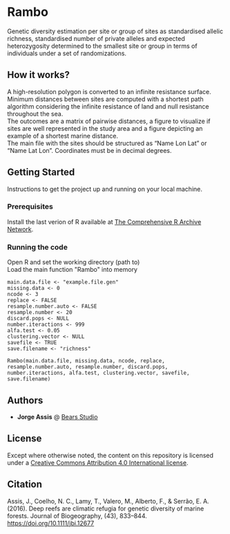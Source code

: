 # Rambo

Genetic diversity estimation per site or group of sites as standardised allelic richness, standardised number of private alleles and expected heterozygosity determined to the smallest site or group in terms of individuals under a set of randomizations.

## How it works?

A high-resolution polygon is converted to an infinite resistance surface. <br>
Minimum distances between sites are computed with a shortest path algorithm considering the infinite resistance of land and null resistance throughout the sea. <br>
The outcomes are a matrix of pairwise distances, a figure to visualize if sites are well represented in the study area and a figure depicting an example of a shortest marine distance. <br>
The main file with the sites should be structured as “Name Lon Lat” or “Name Lat Lon”. Coordinates must be in decimal degrees.

## Getting Started

Instructions to get the project up and running on your local machine.

### Prerequisites

Install the last verion of R available at [The Comprehensive R Archive Network](https://cran.r-project.org/).

### Running the code

Open R and set the working directory (path to) <br>
Load the main function "Rambo" into memory <br>

```
main.data.file <- "example.file.gen"
missing.data <- 0 
ncode <- 3
replace <- FALSE 
resample.number.auto <- FALSE
resample.number <- 20
discard.pops <- NULL 
number.iteractions <- 999 
alfa.test <- 0.05 
clustering.vector <- NULL 
savefile <- TRUE
save.filename <- "richness" 

Rambo(main.data.file, missing.data, ncode, replace, resample.number.auto, resample.number, discard.pops, number.iteractions, alfa.test, clustering.vector, savefile, save.filename)
```

## Authors

* **Jorge Assis** @ [Bears Studio](https://www.bears.studio)

## License

Except where otherwise noted, the content on this repository is licensed under a [Creative Commons Attribution 4.0 International license](https://creativecommons.org/licenses/by/4.0/).

## Citation

Assis, J., Coelho, N. C., Lamy, T., Valero, M., Alberto, F., & Serrão, E. A. (2016). Deep reefs are climatic refugia for genetic diversity of marine forests. Journal of Biogeography, (43), 833–844. https://doi.org/10.1111/jbi.12677

